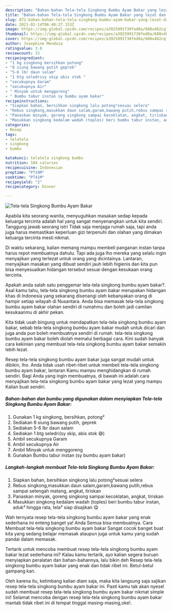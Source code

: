 ```yaml
---
description: "Bahan-bahan Tela-tela Singkong Bumbu Ayam Bakar yang lezat dan Mudah Dibuat"
title: "Bahan-bahan Tela-tela Singkong Bumbu Ayam Bakar yang lezat dan Mudah Dibuat"
slug: 872-bahan-bahan-tela-tela-singkong-bumbu-ayam-bakar-yang-lezat-dan-mudah-dibuat
date: 2021-02-14T06:40:27.153Z
image: https://img-global.cpcdn.com/recipes/a3925991f30fed8a/680x482cq70/tela-tela-singkong-bumbu-ayam-bakar-foto-resep-utama.jpg
thumbnail: https://img-global.cpcdn.com/recipes/a3925991f30fed8a/680x482cq70/tela-tela-singkong-bumbu-ayam-bakar-foto-resep-utama.jpg
cover: https://img-global.cpcdn.com/recipes/a3925991f30fed8a/680x482cq70/tela-tela-singkong-bumbu-ayam-bakar-foto-resep-utama.jpg
author: Josephine Mendoza
ratingvalue: 3.8
reviewcount: 15
recipeingredient:
- "1 kg singkong bersihkan potong"
- "8 siung bawang putih geprek"
- "5-6 lbr daun salam"
- "1 btg seledrisy skip abis stok "
- "secukupnya Garam"
- "secukupnya Air"
- " Minyak untuk menggoreng"
- " Bumbu tabur instan sy bumbu ayam bakar"
recipeinstructions:
- "Siapkan bahan, bersihkan singkong lalu potong²sesuai selera"
- "Rebus singkong,masukkan daun salam,garam,bawang putih,rebus sampai setengah matang, angkat, tiriskan"
- "Panaskan minyak, goreng singkong sampai kecoklatan, angkat, tiriskan"
- "Masukkan singkong kedalam wadah (toples) beri bumbu tabur instan, aduk² hingga rata, tela² siap disajikan 😋"
categories:
- Resep
tags:
- telatela
- singkong
- bumbu

katakunci: telatela singkong bumbu 
nutrition: 184 calories
recipecuisine: Indonesian
preptime: "PT19M"
cooktime: "PT41M"
recipeyield: "2"
recipecategory: Dinner

---
```



![Tela-tela Singkong Bumbu Ayam Bakar](https://img-global.cpcdn.com/recipes/a3925991f30fed8a/680x482cq70/tela-tela-singkong-bumbu-ayam-bakar-foto-resep-utama.jpg)

Apabila kita seorang wanita, menyuguhkan masakan sedap kepada keluarga tercinta adalah hal yang sangat menyenangkan untuk kita sendiri. Tanggung jawab seorang istri Tidak saja menjaga rumah saja, tapi anda juga harus memastikan keperluan gizi terpenuhi dan olahan yang dimakan keluarga tercinta mesti nikmat.

Di waktu  sekarang, kalian memang mampu membeli panganan instan tanpa harus repot membuatnya dahulu. Tapi ada juga lho mereka yang selalu ingin menyajikan yang terlezat untuk orang yang dicintainya. Lantaran, menyajikan masakan yang dibuat sendiri jauh lebih higienis dan kita pun bisa menyesuaikan hidangan tersebut sesuai dengan kesukaan orang tercinta. 



Apakah anda salah satu penggemar tela-tela singkong bumbu ayam bakar?. Asal kamu tahu, tela-tela singkong bumbu ayam bakar merupakan hidangan khas di Indonesia yang sekarang disenangi oleh kebanyakan orang di hampir setiap wilayah di Nusantara. Anda bisa memasak tela-tela singkong bumbu ayam bakar olahan sendiri di rumahmu dan boleh jadi camilan kesukaanmu di akhir pekan.

Kita tidak usah bingung untuk mendapatkan tela-tela singkong bumbu ayam bakar, sebab tela-tela singkong bumbu ayam bakar mudah untuk dicari dan juga anda pun boleh membuatnya sendiri di rumah. tela-tela singkong bumbu ayam bakar boleh diolah memalui berbagai cara. Kini sudah banyak cara kekinian yang membuat tela-tela singkong bumbu ayam bakar semakin lebih lezat.

Resep tela-tela singkong bumbu ayam bakar juga sangat mudah untuk dibikin, lho. Anda tidak usah ribet-ribet untuk membeli tela-tela singkong bumbu ayam bakar, lantaran Kamu mampu menghidangkan di rumah sendiri. Bagi Anda yang ingin membuatnya, di bawah ini adalah cara menyajikan tela-tela singkong bumbu ayam bakar yang lezat yang mampu Kalian buat sendiri.

<!--inarticleads1-->

##### Bahan-bahan dan bumbu yang digunakan dalam menyiapkan Tela-tela Singkong Bumbu Ayam Bakar:

1. Gunakan 1 kg singkong, bersihkan, potong²
1. Sediakan 8 siung bawang putih, geprek
1. Sediakan 5-6 lbr daun salam
1. Sediakan 1 btg seledri(sy skip, abis stok 😅)
1. Ambil secukupnya Garam
1. Ambil secukupnya Air
1. Ambil  Minyak untuk menggoreng
1. Gunakan  Bumbu tabur instan (sy bumbu ayam bakar)




<!--inarticleads2-->

##### Langkah-langkah membuat Tela-tela Singkong Bumbu Ayam Bakar:

1. Siapkan bahan, bersihkan singkong lalu potong²sesuai selera
1. Rebus singkong,masukkan daun salam,garam,bawang putih,rebus sampai setengah matang, angkat, tiriskan
1. Panaskan minyak, goreng singkong sampai kecoklatan, angkat, tiriskan
1. Masukkan singkong kedalam wadah (toples) beri bumbu tabur instan, aduk² hingga rata, tela² siap disajikan 😋




Wah ternyata resep tela-tela singkong bumbu ayam bakar yang enak sederhana ini enteng banget ya! Anda Semua bisa membuatnya. Cara Membuat tela-tela singkong bumbu ayam bakar Sangat cocok banget buat kita yang sedang belajar memasak ataupun juga untuk kamu yang sudah pandai dalam memasak.

Tertarik untuk mencoba membuat resep tela-tela singkong bumbu ayam bakar lezat sederhana ini? Kalau kamu tertarik, ayo kalian segera buruan menyiapkan peralatan dan bahan-bahannya, lalu bikin deh Resep tela-tela singkong bumbu ayam bakar yang enak dan tidak ribet ini. Betul-betul gampang kan. 

Oleh karena itu, ketimbang kalian diam saja, maka kita langsung saja sajikan resep tela-tela singkong bumbu ayam bakar ini. Pasti kamu tak akan nyesel sudah membuat resep tela-tela singkong bumbu ayam bakar nikmat simple ini! Selamat mencoba dengan resep tela-tela singkong bumbu ayam bakar mantab tidak ribet ini di tempat tinggal masing-masing,oke!.

